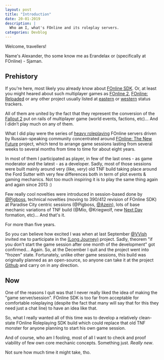 ```yaml
---
layout: post
title: "Introduction"
date: 20-01-2019
description: |
  Who am I, what's FOnline and its roleplay servers.
categories: Devblog
---
```


Welcome, travellers!

Name's Alexander, tho some know me as Erandelax or (specifically at FOnline) - Sjaman.

## Prehistory

If you're here, most likely you already know about [FOnline SDK](https://svn.fonline.ru/). Or, at least you might heared about such multiplayer games as [FOnline 2](https://fonline2.com/en/), [FOnline: Reloaded](https://www.fonline-reloaded.net/) or any other project usually listed at [eastern](https://fonline-status.ru/en/) or [western](https://fodev.net/status/) status trackers.

All of them are united by the fact that they represent the conversion of the [Fallout 2](https://fallout.fandom.com/wiki/Fallout_2) put on rails of multiplayer game (world events, factions, etc)... And I didn’t play much on any of them.

What I did play were the series of [heavy roleplaying](https://www.lotro.com/forums/showthread.php?507089) FOnline servers driven by Russian-speaking community concentrated around [FOnline: The New Future](http://tnf.net.ru/) project, which tend to arrange game sessions lasting from several weeks to several months from time to time for about eight years.

In most of them I participated as player, in few of the last ones - as game moderator and the latest - as a developer. Sadly, most of those sessions were built mainly around very (like, *very*) old TNF build taking place around the Ford Sutter with very few differences both in term of plot events & gaming mechanics. Not too much inspiring it is to play the same thing again and again since 2013 :)

Few really cool novelties were introduced in session-based done by [@Pigboss](https://github.com/This-is-Jojo), technical novelties (moving to 390/412 revision of FOnline SDK) at Paradise City centric sessions (@Pigboss, [@Azein](https://github.com/Azein)), lots of base mechanic variations of TNF build (@Mio, @Kriegwolf, new [Next Day](http://fonextday.ru/) formation, etc)... And that's it.

For more than five years.

So you can believe how excited I was when at last September [@VVish](https://github.com/orgs/fonline-long-journey/people/VVisher) invited me to participate in the [(Long Journey)](https://github.com/fonline-long-journey/) project. Sadly, theorem "if you don't start the game session after one month of the development" got confirmed... Again. So, at the December I quit and the project went into "frozen" state. Fortunately, unlike other game sessions, this build was originally planned as an open-source, so anyone can take it at the project [Github](https://github.com/fonline-long-journey) and carry on in any direction.

## Now
One of the reasons I quit was that I never really liked the idea of making the "game server/session". FOnline SDK is too far from acceptable for comfortable roleplaying (despite the fact that many will say that for this they need just a chat line) to have an idea like that.

So, what I really wanted all of this time was to develop a relatively clean-state FOnline Roleplaying SDK build which could replace that old TNF monster for anyone planning to start his own game session.

And of course, who am I fooling, most of all I want to check and proof viability of few own core mechanic concepts. Something just. *Really new*.

Not sure how much time it might take, tho.